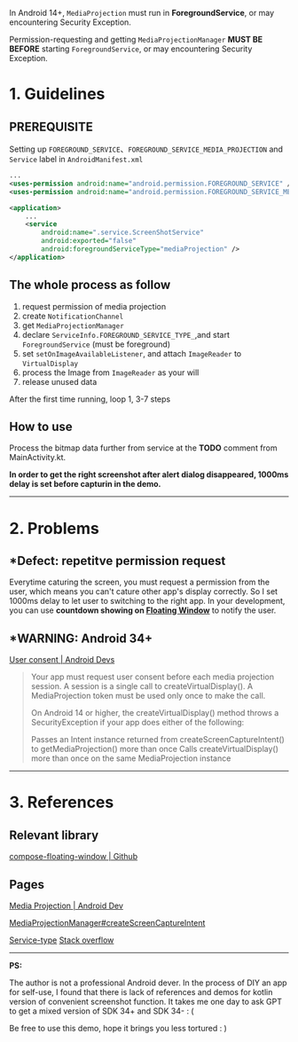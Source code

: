 In Android 14+, `MediaProjection` must run in **ForegroundService**, or may encountering Security Exception. 

Permission-requesting and getting `MediaProjectionManager` **MUST BE BEFORE** starting `ForegroundService`, or may encountering Security Exception.

# 1. Guidelines

## PREREQUISITE

Setting up `FOREGROUND_SERVICE`、`FOREGROUND_SERVICE_MEDIA_PROJECTION` and `Service` label in `AndroidManifest.xml`

```xml
...
<uses-permission android:name="android.permission.FOREGROUND_SERVICE" />  
<uses-permission android:name="android.permission.FOREGROUND_SERVICE_MEDIA_PROJECTION" />

<application>
	...
	<service  
	    android:name=".service.ScreenShotService"  
	    android:exported="false"  
	    android:foregroundServiceType="mediaProjection" />
</application>
```

## The whole process as follow
1. request permission of media projection
2. create `NotificationChannel`
3. get `MediaProjectionManager`
4. declare `ServiceInfo.FOREGROUND_SERVICE_TYPE_`,and start `ForegroundService` (must be foreground)
5. set `setOnImageAvailableListener`, and attach `ImageReader` to `VirtualDisplay`
6. process the Image from `ImageReader` as your will
7. release unused data

After the first time running, loop 1, 3-7 steps

## How to use

Process the bitmap data further from service at the **TODO** comment from MainActivity.kt.

**In order to get the right screenshot after alert dialog disappeared, 1000ms delay is set before capturin in the demo.**

---

# 2. Problems

## \*Defect: repetitve permission request

Everytime caturing the screen, you must request a permission from the user, which means you can't cature other app's display correctly.
So I set 1000ms delay to let user to switching to the right app. In your development, you can use **countdown showing on [Floating Window](https://github.com/only52607/compose-floating-window/tree/0bd5025c480dbc3827b729596590f8a4a9689fea)** to notify the user.

## \*WARNING: Android 34+

[User consent | Android Devs](https://developer.android.com/media/grow/media-projection#user_consent)
> Your app must request user consent before each media projection session. A session is a single call to createVirtualDisplay(). A MediaProjection token must be used only once to make the call.
> 
> On Android 14 or higher, the createVirtualDisplay() method throws a SecurityException if your app does either of the following:
> 
> Passes an Intent instance returned from createScreenCaptureIntent() to getMediaProjection() more than once
> Calls createVirtualDisplay() more than once on the same MediaProjection instance

---

# 3. References

## Relevant library

[compose-floating-window | Github](https://github.com/only52607/compose-floating-window/blob/0bd5025c480dbc3827b729596590f8a4a9689fea)

## Pages
[Media Projection | Android Dev](https://developer.android.com/reference/android/media/projection/MediaProjection)

[MediaProjectionManager#createScreenCaptureIntent](https://developer.android.com/reference/android/media/projection/MediaProjectionManager#createScreenCaptureIntent\(android.media.projection.MediaProjectionConfig\))

[Service-type](https://developer.android.com/develop/background-work/services/fgs/service-types?)
[Stack overflow](https://stackoverflow.com/questions/77307867/screen-capture-mediaprojection-on-android-14)

---
**PS:**

The author is not a professional Android dever. In the process of DIY an app for self-use, I found that there is lack of references and demos for kotlin version of convenient screenshot function. It takes me one day to ask GPT to get a mixed version of SDK 34+ and SDK 34- : (

Be free to use this demo, hope it brings you less tortured : )
